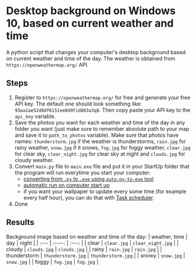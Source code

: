 # Desktop background on Windows 10, based on current weather and time
A python script that changes your computer's desktop background based on current weather and time of the day. The weather is obtained from `https://openweathermap.org/` API.

## Steps
1. Register to `https://openweathermap.org/` for free and generate your free API key. The default one should look something like: `93aa1ae52d8df6151ee049fid863a3q0`. Then copy paste your API key to the `api_key` variable.
2. Save the photos you want for each weather and time of the day in any folder you want (just make sure to remember absolute path to your map and save it to `path_to_photos` variable). Make sure that photos have names: `thunderstorm.jpg` if the weather is thunderstorms, `rain.jpg` for rainy weather, `snow.jpg` if it snows, `fog.jpg` for foggy weather, `clear.jpg` for clear sky, `clear_night.jpg` for clear sky at night and `clouds.jpg` for cloudy weather.
3. Convert `main.py` file to `main.exe` file and put it in your StartUp folder that the program will run everytime you start your computer:
    - [converting from `.py` to `.exe` using `auto-py-to-exe` tool](https://pypi.org/project/auto-py-to-exe/)
    - [automatic run on computer start up](https://www.computroon.co.uk/2020/11/12/how-to-autorun-programs-on-startup-in-windows-10/)
    - if you want your wallpaper to update every some time (for example every half hour), you can do that with [Task scheduler](https://www.windowscentral.com/how-create-automated-task-using-task-scheduler-windows-10).
4. Done

## Results
Background image based on weather and time of the day:
| weather, time | day | night |
| :---        |    :----:   |          :---: |
| clear      | `clear.jpg` | `clear_night.jpg`  |
| cloudy   | `clouds.jpg` | `clouds.jpg` |
| rainy      | `rain.jpg` | `rain.jpg` |
| thunderstorm   | `thunderstorm.jpg`        | `thunderstorm.jpg`     |
| snowy      | `snow.jpg` | `snow.jpg` |
| foggy | `fog.jpg` | `fog.jpg` |
